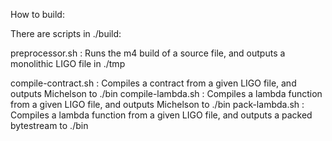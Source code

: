 How to build:

There are scripts in ./build:

preprocessor.sh : Runs the m4 build of a source file, and outputs a monolithic LIGO file in ./tmp

compile-contract.sh : Compiles a contract from a given LIGO file, and outputs Michelson to ./bin
compile-lambda.sh : Compiles a lambda function from a given LIGO file, and outputs Michelson to ./bin
pack-lambda.sh : Compiles a lambda function from a given LIGO file, and outputs a packed bytestream to ./bin